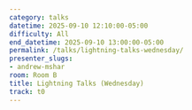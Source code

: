 ```yaml
---
category: talks
datetime: 2025-09-10 12:10:00-05:00
difficulty: All
end_datetime: 2025-09-10 13:00:00-05:00
permalink: /talks/lightning-talks-wednesday/
presenter_slugs:
- andrew-mshar
room: Room B
title: Lightning Talks (Wednesday)
track: t0
---
```

